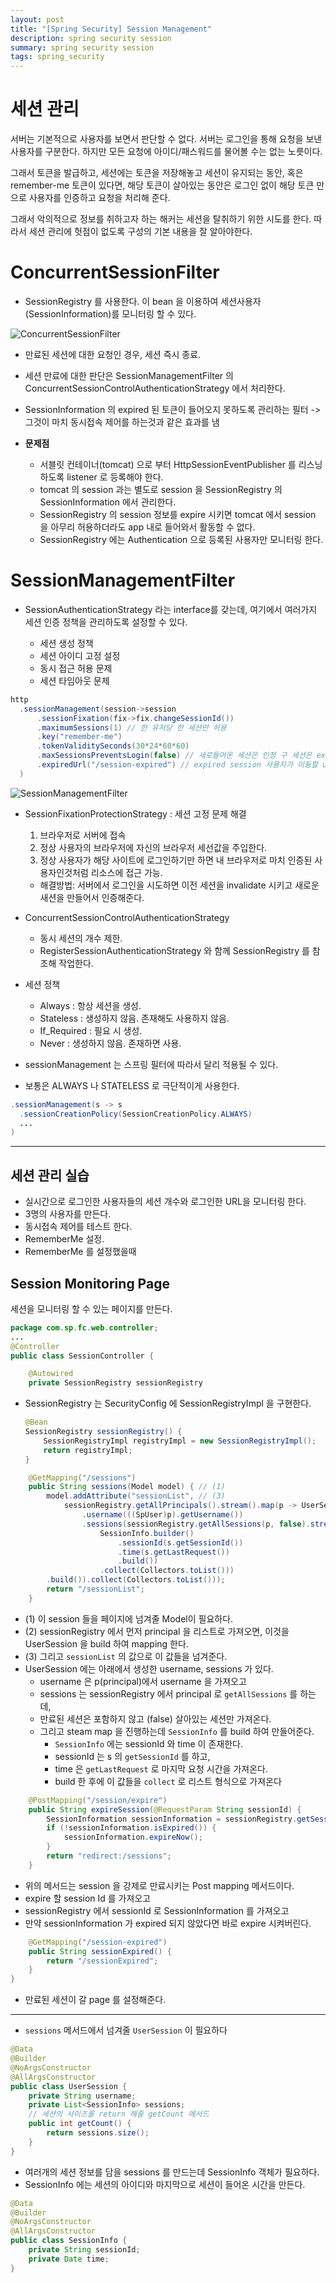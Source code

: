 ```yaml
---
layout: post
title: "[Spring Security] Session Management"
description: spring security session
summary: spring security session
tags: spring_security
---
```


# 세션 관리

서버는 기본적으로 사용자를 보면서 판단할 수 없다. 서버는 로그인을 통해 요청을 보낸 사용자를 구분한다. 하지만 모든 요청에 아이디/패스워드를 물어볼 수는 없는 노릇이다. 

그래서 토큰을 발급하고, 세션에는 토큰을 저장해놓고 세션이 유지되는 동안, 혹은 remember-me 토큰이 있다면, 해당 토큰이 살아있는 동안은 로그인 없이 해당 토큰 만으로 사용자를 인증하고 요청을 처리해 준다.

그래서 악의적으로 정보를 취하고자 하는 해커는 세션을 탈취하기 위한 시도를 한다. 따라서 세션 관리에 헛점이 없도록 구성의 기본 내용을 잘 알아야한다.

# ConcurrentSessionFilter

- SessionRegistry 를 사용한다. 이 bean 을 이용하여 세션사용자(SessionInformation)를 모니터링 할 수 있다.

![ConcurrentSessionFilter](https://bluewind8791.github.io/assets/image/8-concurrent-session.png)

- 만료된 세션에 대한 요청인 경우, 세션 즉시 종료.
- 세션 만료에 대한 판단은 SessionManagementFilter 의 ConcurrentSessionControlAuthenticationStrategy 에서 처리한다.
- SessionInformation 의 expired 된 토큰이 들어오지 못하도록 관리하는 필터 -> 그것이 마치 동시접속 제어를 하는것과 같은 효과를 냄

- **문제점**
  - 서블릿 컨테이너(tomcat) 으로 부터 HttpSessionEventPublisher 를 리스닝 하도록 listener 로 등록해야 한다.
  - tomcat 의 session 과는 별도로 session 을 SessionRegistry 의 SessionInformation 에서 관리한다.
  - SessionRegistry 의 session 정보를 expire 시키면 tomcat 에서 session 을 아무리 허용하더라도 app 내로 들어와서 활동할 수 없다.
  - SessionRegistry 에는 Authentication 으로 등록된 사용자만 모니터링 한다.

# SessionManagementFilter

- SessionAuthenticationStrategy 라는 interface를 갖는데, 여기에서 여러가지 세션 인증 정책을 관리하도록 설정할 수 있다.

  - 세션 생성 정책
  - 세션 아이디 고정 설정
  - 동시 접근 허용 문제
  - 세션 타임아웃 문제

```java
http
  .sessionManagement(session->session
      .sessionFixation(fix->fix.changeSessionId())
      .maximumSessions(1) // 한 유저당 한 세션만 허용
      .key("remember-me")
      .tokenValiditySeconds(30*24*60*60)
      .maxSessionsPreventsLogin(false) // 새로들어온 세션은 인정 구 세션은 expire
      .expiredUrl("/session-expired") // expired session 사용자가 이동할 url
  )
```

![SessionManagementFilter](https://bluewind8791.github.io/assets/image/8-session-management.png)

- SessionFixationProtectionStrategy : 세션 고정 문제 해결
  1. 브라우저로 서버에 접속
  2. 정상 사용자의 브라우저에 자신의 브라우저 세선값을 주입한다.
  3. 정상 사용자가 해당 사이트에 로그인하기만 하면 내 브라우저로 마치 인증된 사용자인것처럼 리소스에 접근 가능.

  - 해결방법: 서버에서 로그인을 시도하면 이전 세션을 invalidate 시키고 새로운 새션을 만들어서 인증해준다.

- ConcurrentSessionControlAuthenticationStrategy
  - 동시 세션의 개수 제한.
  - RegisterSessionAuthenticationStrategy 와 함께 SessionRegistry 를 참조해 작업한다.

- 세션 정책
  - Always : 항상 세션을 생성.
  - Stateless : 생성하지 않음. 존재해도 사용하지 않음.
  - If_Required : 필요 시 생성.
  - Never : 생성하지 않음. 존재하면 사용.
- sessionManagement 는 스프링 필터에 따라서 달리 적용될 수 있다.
- 보통은 ALWAYS 나 STATELESS 로 극단적이게 사용한다.

```java
.sessionManagement(s -> s
  .sessionCreationPolicy(SessionCreationPolicy.ALWAYS)
  ...
)
```

---

## 세션 관리 실습

- 실시간으로 로그인한 사용자들의 세션 개수와 로그인한 URL을 모니터링 한다.
- 3명의 사용자를 만든다.
- 동시접속 제어를 테스트 한다.
- RememberMe 설정.
- RememberMe 를 설정했을때

## Session Monitoring Page

세션을 모니터링 할 수 있는 페이지를 만든다.

```java
package com.sp.fc.web.controller;
...
@Controller
public class SessionController {

    @Autowired
    private SessionRegistry sessionRegistry
```
- SessionRegistry 는 SecurityConfig 에 SessionRegistryImpl 을 구현한다.
    ```java
    @Bean
    SessionRegistry sessionRegistry() {
        SessionRegistryImpl registryImpl = new SessionRegistryImpl();
        return registryImpl;
    }
    ```

```java
    @GetMapping("/sessions")
    public String sessions(Model model) { // (1)
        model.addAttribute("sessionList", // (3)
            sessionRegistry.getAllPrincipals().stream().map(p -> UserSession.builder() // (2)
                .username(((SpUser)p).getUsername())
                .sessions(sessionRegistry.getAllSessions(p, false).stream().map(s ->
                    SessionInfo.builder()
                        .sessionId(s.getSessionId())
                        .time(s.getLastRequest())
                        .build())
                    .collect(Collectors.toList()))
        .build()).collect(Collectors.toList()));
        return "/sessionList";
    }
```

- (1) 이 session 들을 페이지에 넘겨줄 Model이 필요하다.
- (2) sessionRegistry 에서 먼저 principal 을 리스트로 가져오면, 이것을 UserSession 을 build 하여 mapping 한다.
- (3) 그리고 `sessionList` 의 값으로 이 값들을 넘겨준다.
- UserSession 에는 아래에서 생성한 username, sessions 가 있다.
  - username 은 p(principal)에서 username 을 가져오고
  - sessions 는 sessionRegistry 에서 principal 로 `getAllSessions` 를 하는데,
  - 만료된 세션은 포함하지 않고 (false) 살아있는 세션만 가져온다.
  - 그리고 steam map 을 진행하는데 `SessionInfo` 를 build 하여 만들어준다.
    - `SessionInfo` 에는 sessionId 와 time 이 존재한다.
    - sessionId 는 s 의 `getSessionId` 를 하고,
    - time 은 `getLastRequest` 로 마지막 요청 시간을 가져온다.
    - build 한 후에 이 값들을 `collect` 로 리스트 형식으로 가져온다

```java
    @PostMapping("/session/expire")
    public String expireSession(@RequestParam String sessionId) {
        SessionInformation sessionInformation = sessionRegistry.getSessionInformation(sessionId);
        if (!sessionInformation.isExpired()) {
            sessionInformation.expireNow();
        }
        return "redirect:/sessions";
    }
```

- 위의 메서드는 session 을 강제로 만료시키는 Post mapping 메서드이다.
- expire 할 session Id 를 가져오고
- sessionRegistry 에서 sessionId 로 SessionInformation 를 가져오고
- 만약 sessionInformation 가 expired 되지 않았다면 바로 expire 시켜버린다.

```java
    @GetMapping("/session-expired")
    public String sessionExpired() {
        return "/sessionExpired";
    }
}
```

- 만료된 세션이 갈 page 를 설정해준다.

---

- `sessions` 메서드에서 넘겨줄 `UserSession` 이 필요하다

```java
@Data
@Builder
@NoArgsConstructor
@AllArgsConstructor
public class UserSession {
    private String username;
    private List<SessionInfo> sessions;
    // 세션의 사이즈를 return 해줄 getCount 메서드
    public int getCount() {
        return sessions.size();
    }
}
```

- 여러개의 세션 정보를 담을 sessions 를 만드는데 SessionInfo 객체가 필요하다.
- SessionInfo 에는 세션의 아이디와 마지막으로 세션이 들어온 시간을 만든다.

```java
@Data
@Builder
@NoArgsConstructor
@AllArgsConstructor
public class SessionInfo {
    private String sessionId;
    private Date time;
}
```

